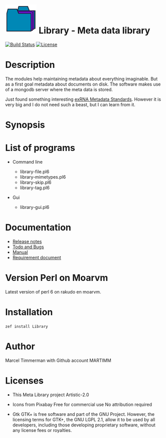 # ![logo][logo] Library - Meta data library

[![Build Status](https://travis-ci.org/MARTIMM/Library.svg?branch=master)](https://travis-ci.org/MARTIMM/Library) [![License](http://martimm.github.io/label/License-label.svg)](http://www.perlfoundation.org/artistic_license_2_0)

# Description

The modules help maintaining metadata about everything imaginable. But as a first goal metadata about documents on disk. The software makes use of a mongodb server where the meta data is stored.

Just found something interesting [exRNA Metadata Standards][exRNA]. However it is very big and I do not need such a beast, but I can learn from it.

# Synopsis

# List of programs
* Command line
  * library-file.pl6
  * library-mimetypes.pl6
  * library-skip.pl6
  * library-tag.pl6

* Gui
  * library-gui.pl6

# Documentation

* [Release notes][release]
* [Todo and Bugs][todo]
* [Manual][man]
* [Requirement document][requir]

# Version Perl on Moarvm

Latest version of perl 6 on rakudo en moarvm.

# Installation

`zef install Library`

# Author

Marcel Timmerman with Github account MARTIMM

# Licenses
* This Meta Library project
  Artistic-2.0

* Icons from Pixabay
  Free for commercial use
  No attribution required

* Gtk
  GTK+ is free software and part of the GNU Project. However, the licensing terms for GTK+, the GNU LGPL 2.1, allow it to be used by all developers, including those developing proprietary software, without any license fees or royalties.

<!----------------------------------------------------------------------------->
[release]: https://github.com/MARTIMM/Library/blob/master/doc/CHANGES.html
[todo]: https://github.com/MARTIMM/Library/blob/master/doc/TODO.md
[man]: https://github.com/MARTIMM/Library/blob/master/doc/manual.pdf
[requir]: https://github.com/MARTIMM/Library/blob/master/doc/requirements.pdf
[logo]: resources/library-logo.png

[exRNA]: http://genboree.org/theCommons/projects/exrna-mads/wiki/exRNA%20Metadata%20Standards
